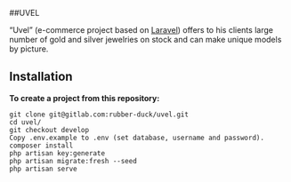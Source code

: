 ##UVEL

“Uvel” (e-commerce project based on [Laravel](https://laravel.com/)) offers to his clients large number of gold and silver jewelries on stock and can make unique models by picture.

## Installation

**To create a project from this repository:**

```
git clone git@gitlab.com:rubber-duck/uvel.git
cd uvel/
git checkout develop
Copy .env.example to .env (set database, username and password).
composer install
php artisan key:generate
php artisan migrate:fresh --seed
php artisan serve
```